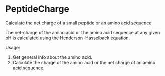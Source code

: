# PeptideCharge
Calculate the net charge of a small peptide or an amino acid sequence

The net-charge of the amino acid or the amino acid sequence at any given pH is calculated using the Henderson-Hasselback equation. 

Usage:
1. Get general info about the amino acid. 
2. Calculate the charge of the amino acid or the net charge of an amino acid sequence. 
